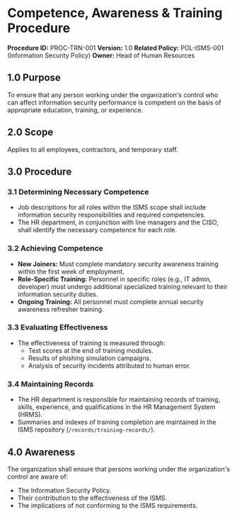 # Competence, Awareness & Training Procedure

**Procedure ID:** PROC-TRN-001
**Version:** 1.0
**Related Policy:** POL-ISMS-001 (Information Security Policy)
**Owner:** Head of Human Resources

## 1.0 Purpose
To ensure that any person working under the organization's control who can affect information security performance is competent on the basis of appropriate education, training, or experience.

## 2.0 Scope
Applies to all employees, contractors, and temporary staff.

## 3.0 Procedure

### 3.1 Determining Necessary Competence
*   Job descriptions for all roles within the ISMS scope shall include information security responsibilities and required competencies.
*   The HR department, in conjunction with line managers and the CISO, shall identify the necessary competence for each role.

### 3.2 Achieving Competence
*   **New Joiners:** Must complete mandatory security awareness training within the first week of employment.
*   **Role-Specific Training:** Personnel in specific roles (e.g., IT admin, developer) must undergo additional specialized training relevant to their information security duties.
*   **Ongoing Training:** All personnel must complete annual security awareness refresher training.

### 3.3 Evaluating Effectiveness
*   The effectiveness of training is measured through:
    *   Test scores at the end of training modules.
    *   Results of phishing simulation campaigns.
    *   Analysis of security incidents attributed to human error.

### 3.4 Maintaining Records
*   The HR department is responsible for maintaining records of training, skills, experience, and qualifications in the HR Management System (HRMS).
*   Summaries and indexes of training completion are maintained in the ISMS repository (`/records/training-records/`).

## 4.0 Awareness
The organization shall ensure that persons working under the organization's control are aware of:
*   The Information Security Policy.
*   Their contribution to the effectiveness of the ISMS.
*   The implications of not conforming to the ISMS requirements.